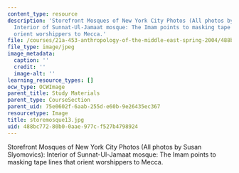 ```yaml
---
content_type: resource
description: 'Storefront Mosques of New York City Photos (All photos by Susan Slyomovics):
  Interior of Sunnat-Ul-Jamaat mosque: The Imam points to masking tape lines that
  orient worshippers to Mecca.'
file: /courses/21a-453-anthropology-of-the-middle-east-spring-2004/488bc77280b00aae977cf527b4798924_storemosque13.jpg
file_type: image/jpeg
image_metadata:
  caption: ''
  credit: ''
  image-alt: ''
learning_resource_types: []
ocw_type: OCWImage
parent_title: Study Materials
parent_type: CourseSection
parent_uid: 75e0602f-6aab-255d-e60b-9e26435ec367
resourcetype: Image
title: storemosque13.jpg
uid: 488bc772-80b0-0aae-977c-f527b4798924
---
```

Storefront Mosques of New York City Photos (All photos by Susan Slyomovics): Interior of Sunnat-Ul-Jamaat mosque: The Imam points to masking tape lines that orient worshippers to Mecca.

